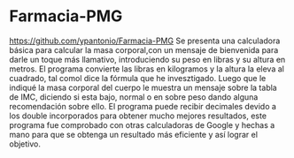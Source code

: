 # Farmacia-PMG
https://github.com/ypantonio/Farmacia-PMG
Se presenta una calculadora básica para calcular la masa corporal,con un mensaje de bienvenida para darle un toque más llamativo, introduciendo su peso en libras y su altura en metros. El programa convierte las libras en kilogramos y la altura la eleva al cuadrado, tal comol dice la fórmula que he invesztigado. Luego que le indiqué la masa corporal del cuerpo le muestra un mensaje sobre la tabla de IMC, diciendo si esta bajo, normal o en sobre peso dando alguna recomendación sobre ello.
El programa puede recibir decimales devido a los double incorporados para obtener mucho mejores resultados, este programa fue comprobado con otras calculadoras de Google y hechas a mano para que se obtenga un resultado más eficiente y así lograr el objetivo.
